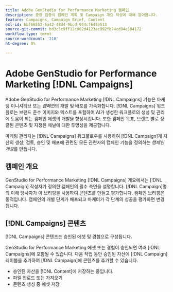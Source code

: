 ```yaml
---
title: Adobe GenStudio for Performance Marketing 캠페인
description: 중앙 집중식 캠페인 계획 및 Campaign 개요 작성에 대해 알아봅니다.
feature: Campaigns, Campaign Brief, Content
exl-id: bbf66552-5a42-48d4-9bcd-944cf643e513
source-git-commit: bd3c5c9ff12c962d4123ac992fb74cd94e184172
workflow-type: tm+mt
source-wordcount: '210'
ht-degree: 0%

---
```


# Adobe GenStudio for Performance Marketing [!DNL Campaigns]

Adobe GenStudio for Performance Marketing [!DNL Campaigns] 기능은 마케팅 이니셔티브 또는 _캠페인_&#x200B;의 개발 및 배포를 가속화합니다. [!DNL Campaigns] 워크플로는 브랜드 준수 이미지와 텍스트를 포함하여 AI가 생성한 워크플로의 생성 및 관리에 도움이 되는 캠페인 에셋의 개발을 향상시킵니다. 또한 캠페인 목표, 브랜드 별로 정렬된 콘텐츠 및 지정된 채널에 대한 투명성을 제공합니다.

마케팅 관리자는 [!DNL Campaigns] 워크플로우를 사용하여 [!DNL Campaign]개 자산의 생성, 검토, 승인 및 배포에 관련된 모든 관련자의 캠페인 기능을 정의하는 _캠페인 개요_&#x200B;를 만듭니다.

## 캠페인 개요

GenStudio for Performance Marketing [!DNL Campaigns] 개요에서는 [!DNL Campaign] 작성자가 정의한 캠페인의 필수 측면을 설명합니다. [!DNL Campaign]명의 이해 당사자가 이 브리핑을 사용하여 콘텐츠를 만들고 평가합니다. 캠페인 브리핑은 동적입니다. 캠페인의 개별 단계가 배포되고 마케터가 각 단계의 성공을 평가하면 변경됩니다.

## [!DNL Campaigns] 콘텐츠

[!DNL Campaigns] 콘텐츠는 승인된 에셋 및 경험으로 구성됩니다.

GenStudio for Performance Marketing 에셋 또는 경험이 승인되면 여러 [!DNL Campaigns]에 포함될 수 있습니다. 다음 작업 동안 승인된 자산에 [!DNL Campaign] 레이블을 추가하여 [!DNL Campaign]에 콘텐츠를 추가할 수 있습니다.

* 승인된 자산을 [!DNL Content]에 저장하는 중입니다.
* 파일 업로드 또는 가져오기
* 콘텐츠 생성 중 에셋 저장

